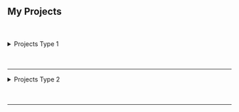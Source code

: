 <h2>My Projects</h2>
<br>
<br>
<details>
    <summary>Projects Type 1</summary>
    Coming soon...
    <br>
</details>
<br>
<br>

---

<details>
    <summary>Projects Type 2</summary>
    Coming soon...
    <br>
</details>
<br>
<br>

---
